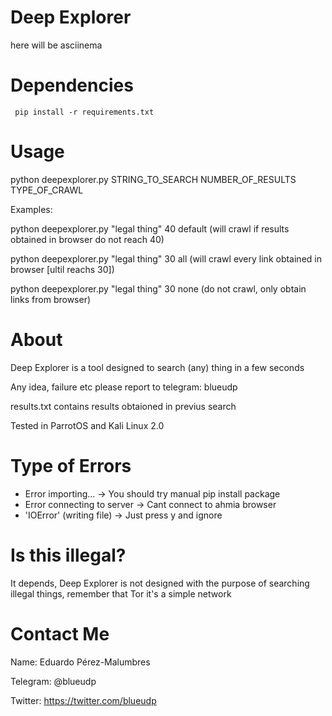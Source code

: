# Deep Explorer
 here will be asciinema

# Dependencies
     pip install -r requirements.txt
# Usage

python deepexplorer.py STRING_TO_SEARCH NUMBER_OF_RESULTS TYPE_OF_CRAWL

Examples:

python deepexplorer.py "legal thing" 40 default (will crawl if results obtained in browser do not reach 40)

python deepexplorer.py "legal thing" 30 all (will crawl every link obtained in browser [ultil reachs 30])

python deepexplorer.py "legal thing" 30 none (do not crawl, only obtain links from browser)


# About
Deep Explorer is a tool designed to search (any) thing in a few seconds

Any idea, failure etc please report to telegram: blueudp

results.txt contains results obtaioned in previus search

Tested in ParrotOS and Kali Linux 2.0

# Type of Errors
+ Error importing... -> You should try manual pip install package
+ Error connecting to server -> Cant connect to ahmia browser
+ 'IOError' (writing file) -> Just press y and ignore

# Is this illegal?
It depends, Deep Explorer is not designed with the purpose of searching illegal things, remember that Tor it's a simple network

# Contact Me
Name: Eduardo Pérez-Malumbres

Telegram: @blueudp

Twitter: https://twitter.com/blueudp
